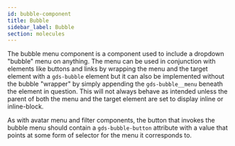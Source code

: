 ```yaml
---
id: bubble-component
title: Bubble
sidebar_label: Bubble
section: molecules
---
```


The bubble menu component is a component used to include a dropdown "bubble" menu on anything. The menu can be used in conjunction with elements like buttons and links by wrapping the menu and the target element with a `gds-bubble` element but it can also be implemented without the bubble "wrapper" by simply appending the `gds-bubble__menu` beneath the element in question. This will not always behave as intended unless the parent of both the menu and the target element are set to display inline or inline-block.

As with avatar menu and filter components, the button that invokes the bubble menu should contain a `gds-bubble-button` attribute with a value that points at some form of selector for the menu it corresponds to.

